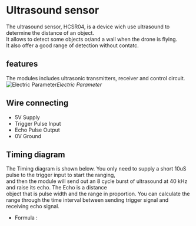 # Ultrasound sensor
The ultrasound sensor, HCSR04, is a device wich use ultrasound to determine the distance of an object. </br>
It allows to detect some objects or/and a wall when the drone is flying. </br>
It also offer a good range of detection without contatc.

## features
The modules includes ultrasonic transmitters, receiver and control circuit. </br>
![Electric Parameter](C:\Users\maxim\OneDrive\Documents\cours\ECAM\Projet_drone\dossier\electric_parameter.PNG)*Electric Parameter*

## Wire connecting
* 5V Supply
* Trigger Pulse Input 
* Echo Pulse Output
* 0V Ground 

## Timing diagram
The Timing diagram is shown below. You only need to supply a short 10uS pulse to the trigger input to start the ranging, </br>
and then the module will send out an 8 cycle burst of ultrasound at 40 kHz and raise its echo. The Echo is a distance </br>
object that is pulse width and the range in proportion. You can calculate the range through the time interval between 
sending trigger signal and receiving echo signal. </br>
*  Formula : 

